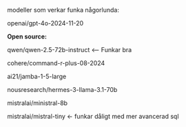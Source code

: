 modeller som verkar funka någorlunda:

openai/gpt-4o-2024-11-20

**Open source:**

qwen/qwen-2.5-72b-instruct <-- Funkar bra

cohere/command-r-plus-08-2024

ai21/jamba-1-5-large

nousresearch/hermes-3-llama-3.1-70b

mistralai/ministral-8b

mistralai/mistral-tiny <- funkar dåligt med mer avancerad sql

